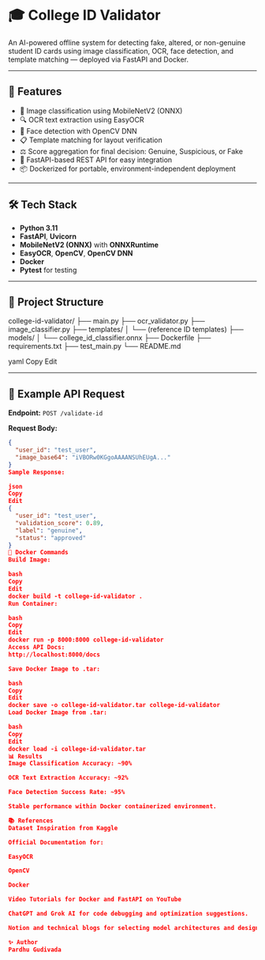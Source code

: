 # 🎓 College ID Validator

An AI-powered offline system for detecting fake, altered, or non-genuine student ID cards using image classification, OCR, face detection, and template matching — deployed via FastAPI and Docker.

---

## 📌 Features

- 📄 Image classification using MobileNetV2 (ONNX)
- 🔍 OCR text extraction using EasyOCR
- 👤 Face detection with OpenCV DNN
- 📋 Template matching for layout verification
- ⚖️ Score aggregation for final decision: Genuine, Suspicious, or Fake
- 🚀 FastAPI-based REST API for easy integration
- 📦 Dockerized for portable, environment-independent deployment

---

## 🛠️ Tech Stack

- **Python 3.11**
- **FastAPI**, **Uvicorn**
- **MobileNetV2 (ONNX)** with **ONNXRuntime**
- **EasyOCR**, **OpenCV**, **OpenCV DNN**
- **Docker**
- **Pytest** for testing

---

## 📂 Project Structure

college-id-validator/
├── main.py
├── ocr_validator.py
├── image_classifier.py
├── templates/
│ └── (reference ID templates)
├── models/
│ └── college_id_classifier.onnx
├── Dockerfile
├── requirements.txt
├── test_main.py
└── README.md

yaml
Copy
Edit

---

## 📸 Example API Request

**Endpoint:** `POST /validate-id`

**Request Body:**

```json
{
  "user_id": "test_user",
  "image_base64": "iVBORw0KGgoAAAANSUhEUgA..."
}
Sample Response:

json
Copy
Edit
{
  "user_id": "test_user",
  "validation_score": 0.89,
  "label": "genuine",
  "status": "approved"
}
🐳 Docker Commands
Build Image:

bash
Copy
Edit
docker build -t college-id-validator .
Run Container:

bash
Copy
Edit
docker run -p 8000:8000 college-id-validator
Access API Docs:
http://localhost:8000/docs

Save Docker Image to .tar:

bash
Copy
Edit
docker save -o college-id-validator.tar college-id-validator
Load Docker Image from .tar:

bash
Copy
Edit
docker load -i college-id-validator.tar
📊 Results
Image Classification Accuracy: ~90%

OCR Text Extraction Accuracy: ~92%

Face Detection Success Rate: ~95%

Stable performance within Docker containerized environment.

📚 References
Dataset Inspiration from Kaggle

Official Documentation for:

EasyOCR

OpenCV

Docker

Video Tutorials for Docker and FastAPI on YouTube

ChatGPT and Grok AI for code debugging and optimization suggestions.

Notion and technical blogs for selecting model architectures and design patterns.

✨ Author
Pardhu Gudivada